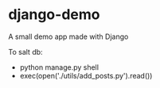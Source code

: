 # django-demo
A small demo app made with Django

To salt db:
- python manage.py shell
- exec(open('./utils/add_posts.py').read())